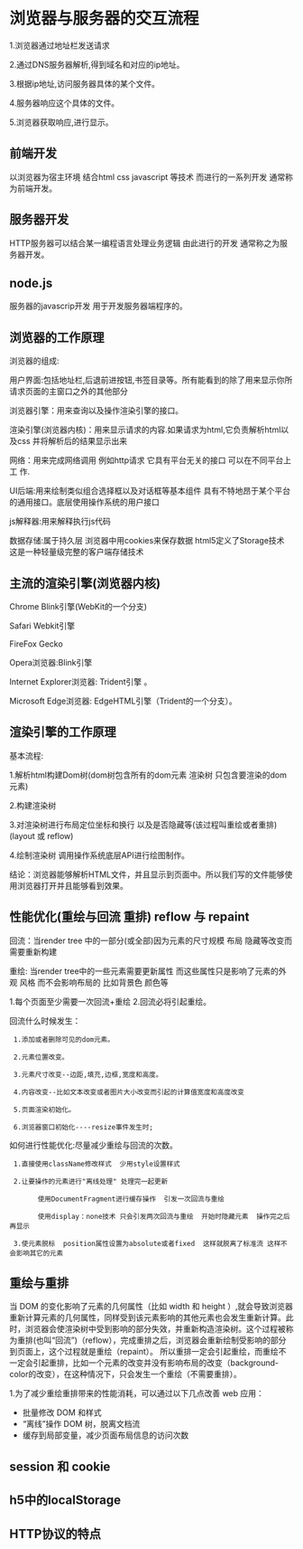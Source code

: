 # 浏览器与服务器的交互流程

1.浏览器通过地址栏发送请求   

2.通过DNS服务器解析,得到域名和对应的ip地址。  

3.根据ip地址,访问服务器具体的某个文件。  

4.服务器响应这个具体的文件。  

5.浏览器获取响应,进行显示。  


## 前端开发

以浏览器为宿主环境 结合html css javascript 等技术  而进行的一系列开发 通常称为前端开发。

## 服务器开发

HTTP服务器可以结合某一编程语言处理业务逻辑 由此进行的开发  通常称之为服务器开发。

## node.js

服务器的javascrip开发   用于开发服务器端程序的。

## 浏览器的工作原理

浏览器的组成:

用户界面:包括地址栏,后退前进按钮,书签目录等。所有能看到的除了用来显示你所请求页面的主窗口之外的其他部分  

浏览器引擎：用来查询以及操作渲染引擎的接口。  

渲染引擎(浏览器内核)：用来显示请求的内容.如果请求为html,它负责解析html以及css  并将解析后的结果显示出来  

网络：用来完成网络调用  例如http请求  它具有平台无关的接口  可以在不同平台上工
作.  

UI后端:用来绘制类似组合选择框以及对话框等基本组件 具有不特地昂于某个平台的通用接口。底层使用操作系统的用户接口   

js解释器:用来解释执行js代码  

数据存储:属于持久层  浏览器中用cookies来保存数据  html5定义了Storage技术 这是一种轻量级完整的客户端存储技术  


## 主流的渲染引擎(浏览器内核)

 Chrome Blink引擎(WebKit的一个分支)  

 Safari Webkit引擎  

 FireFox  Gecko  

 Opera浏览器:Blink引擎  

 Internet Explorer浏览器: Trident引擎 。  

 Microsoft Edge浏览器: EdgeHTML引擎（Trident的一个分支）。  


## 渲染引擎的工作原理

基本流程:

1.解析html构建Dom树(dom树包含所有的dom元素  渲染树  只包含要渲染的dom元素)

2.构建渲染树

3.对渲染树进行布局定位坐标和换行  以及是否隐藏等(该过程叫重绘或者重排)(layout 或 reflow)

4.绘制渲染树 调用操作系统底层API进行绘图制作。

结论：浏览器能够解析HTML文件，并且显示到页面中。所以我们写的文件能够使用浏览器打开并且能够看到效果。

## 性能优化(重绘与回流 重排) reflow 与 repaint

回流：当render tree 中的一部分(或全部)因为元素的尺寸规模 布局  隐藏等改变而需要重新构建  

重绘: 当render tree中的一些元素需要更新属性  而这些属性只是影响了元素的外观  风格  而不会影响布局的  比如背景色 颜色等  


  1.每个页面至少需要一次回流+重绘
  2.回流必将引起重绘。 

回流什么时候发生：  

     1.添加或者删除可见的dom元素。  

     2.元素位置改变。  

     3.元素尺寸改变--边距,填充,边框,宽度和高度。  

     4.内容改变--比如文本改变或者图片大小改变而引起的计算值宽度和高度改变  

     5.页面渲染初始化。  

     6.浏览器窗口初始化----resize事件发生时;  

如何进行性能优化:尽量减少重绘与回流的次数。  

     1.直接使用className修改样式  少用style设置样式  

     2.让要操作的元素进行"离线处理" 处理完一起更新  

           使用DocumentFragment进行缓存操作  引发一次回流与重绘  

           使用display：none技术 只会引发两次回流与重绘  开始时隐藏元素  操作完之后  再显示  

     3.使元素脱标  position属性设置为absolute或者fixed  这样就脱离了标准流 这样不会影响其它的元素  
     
## 重绘与重排


当 DOM 的变化影响了元素的几何属性（比如 width 和 height ）,就会导致浏览器重新计算元素的几何属性，同样受到该元素影响的其他元素也会发生重新计算。此时，浏览器会使渲染树中受到影响的部分失效，并重新构造渲染树。这个过程被称为重排(也叫“回流”)（reflow），完成重排之后，浏览器会重新绘制受影响的部分到页面上，这个过程就是重绘（repaint）。
所以重排一定会引起重绘，而重绘不一定会引起重排，比如一个元素的改变并没有影响布局的改变（background-color的改变），在这种情况下，只会发生一个重绘（不需要重排）。



1.为了减少重绘重排带来的性能消耗，可以通过以下几点改善 web 应用：

* 批量修改 DOM 和样式
* “离线”操作 DOM 树，脱离文档流
* 缓存到局部变量，减少页面布局信息的访问次数


## session 和 cookie

## h5中的localStorage

## HTTP协议的特点
